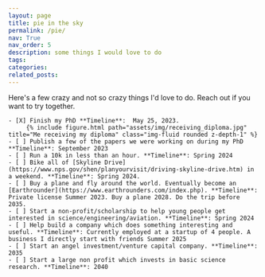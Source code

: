 ```yaml
---
layout: page
title: pie in the sky
permalink: /pie/
nav: True
nav_order: 5
description: some things I would love to do
tags: 
categories: 
related_posts: 
---
```


Here's a few crazy and not so crazy things I'd love to do. Reach out if you want to try together.


    - [X] Finish my PhD **Timeline**:  May 25, 2023. 
         {% include figure.html path="assets/img/receiving_diploma.jpg" title="Me receiving my diploma" class="img-fluid rounded z-depth-1" %}
    - [ ] Publish a few of the papers we were working on during my PhD **Timeline**: September 2023
    - [ ] Run a 10k in less than an hour. **Timeline**: Spring 2024
    - [ ] Bike all of [Skyline Drive](https://www.nps.gov/shen/planyourvisit/driving-skyline-drive.htm) in a weekend. **Timeline**: Spring 2024.
    - [ ] Buy a plane and fly around the world. Eventually become an [Earthrounder](https://www.earthrounders.com/index.php). **Timeline**: Private license Summer 2023. Buy a plane 2028. Do the trip before 2035.
    - [ ] Start a non-profit/scholarship to help young people get interested in science/engineering/aviation. **Timeline**: Spring 2024
    - [ ] Help build a company which does something interesting and useful. **Timeline**: Currently employed at a startup of 4 people. A business I directly start with friends Summer 2025
    - [ ] Start an angel investment/venture capital company. **Timeline**: 2035
    - [ ] Start a large non profit which invests in basic science research. **Timeline**: 2040